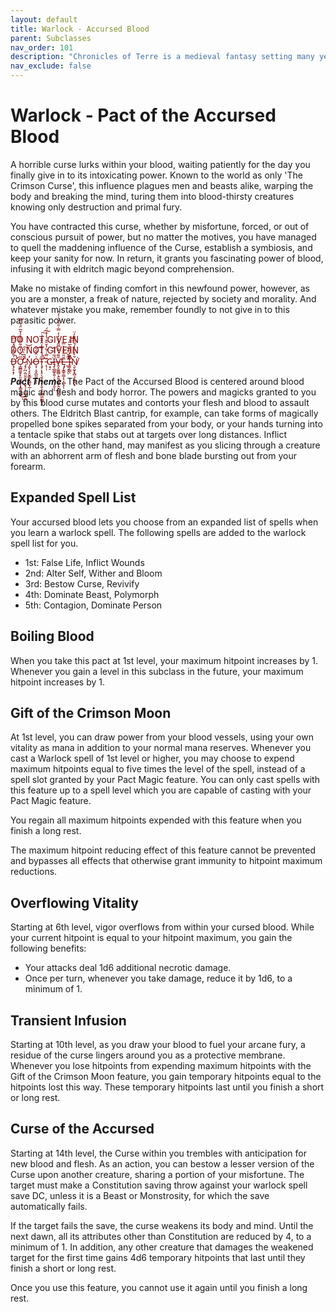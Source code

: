 ```yaml
---
layout: default
title: Warlock - Accursed Blood
parent: Subclasses
nav_order: 101
description: "Chronicles of Terre is a medieval fantasy setting many years in the writing."
nav_exclude: false
---
```


# Warlock - Pact of the Accursed Blood

A horrible curse lurks within your blood, waiting patiently for the day you finally give in to its intoxicating power. Known to the world as only 'The Crimson Curse', this influence plagues men and beasts alike, warping the body and breaking the mind, turing them into blood-thirsty creatures knowing only destruction and primal fury.

You have contracted this curse, whether by misfortune, forced, or out of conscious pursuit of power, but no matter the motives, you have managed to quell the maddening influence of the Curse, establish a symbiosis, and keep your sanity for now. In return, it grants you fascinating power of blood, infusing it with eldritch magic beyond comprehension.

Make no mistake of finding comfort in this newfound power, however, as you are a monster, a freak of nature, rejected by society and morality. And whatever mistake you make, remember foundly to not give in to this parasitic power.

<span style="color:#800000">
DO NOT GIVE IN<br>
DO NOT GIVE IN<br>
Ḋ̶̢̡̛̛̟͙̦͋͌̒̎̽̇̈͆̚͝Ơ̴̹͇̻͚̥̙͈̠̫̻͕͓̳͙͙̮͆̈́̇̒̐͂̿̃̒̾̌̅̈́͒̿͘̚̕͜ͅ ̷̡̡̪̣̰̤̱̮̟̦̣̬̖̹̖̹̻̟̮̪́̍͆̍̈́͠͝N̴̡̬̖̞̙̬̳̙̯͚̮̩̲̓O̶̧̹͉̬̪͈̬̠̞͗̈̽̃͛͝ͅŢ̴̡̛̛͎͓̠̖̬̗͍͎͔̮͕͙̫̻͖̰̺̬̘̏́̊̓̎̓̂͒̆́̇̚͠͠ ̵̨̹̩͊̿̇́̃̓̌̆͒̉̾͗̈́Ģ̴̘̠͘Í̶̡̨̲̳̥͍̦͙̗̣͔̫̅͗̒͊͘ͅͅV̶̭̝͚͚̻̖̱͍͎̳̙̭̞̤͖̟͈̄͌͗͋̿̂́̓̒̓̿̇̎̔̉͛̇̒̍̕Ę̵̡̝̳̥̳͎̖͎̻͙̆̎̈́̒̀̿ͅ ̶̛̺̠̗̦̽͂̌̈̊͋̚ͅḬ̴̛̱̦͇̖̄͂̓̋͌͛̅͂̔̚͝Ň̸̖̬̰̞̟̻̘̹̻̪͙̀̾̐̒́̆̏̀̀̓̈͘
</span>

***Pact Theme.*** The Pact of the Accursed Blood is centered around blood magic and flesh and body horror. The powers and magicks granted to you by this blood curse mutates and contorts your flesh and blood to assault others. The Eldritch Blast cantrip, for example, can take forms of magically propelled bone spikes separated from your body, or your hands turning into a tentacle spike that stabs out at targets over long distances. Inflict Wounds, on the other hand, may manifest as you slicing through a creature with an abhorrent arm of flesh and bone blade bursting out from your forearm.

## Expanded Spell List

Your accursed blood lets you choose from an expanded list of spells when you learn a warlock spell. The following spells are added to the warlock spell list for you.
- 1st: False Life, Inflict Wounds
- 2nd: Alter Self, Wither and Bloom
- 3rd: Bestow Curse, Revivify
- 4th: Dominate Beast, Polymorph
- 5th: Contagion, Dominate Person

## Boiling Blood

When you take this pact at 1st level, your maximum hitpoint increases by 1. Whenever you gain a level in this subclass in the future, your maximum hitpoint increases by 1.

## Gift of the Crimson Moon

At 1st level, you can draw power from your blood vessels, using your own vitality as mana in addition to your normal mana reserves. Whenever you cast a Warlock spell of 1st level or higher, you may choose to expend maximum hitpoints equal to five times the level of the spell, instead of a spell slot granted by your Pact Magic feature. You can only cast spells with this feature up to a spell level which you are capable of casting with your Pact Magic feature.

You regain all maximum hitpoints expended with this feature when you finish a long rest.

The maximum hitpoint reducing effect of this feature cannot be prevented and bypasses all effects that otherwise grant immunity to hitpoint maximum reductions. 

## Overflowing Vitality

Starting at 6th level, vigor overflows from within your cursed blood. While your current hitpoint is equal to your hitpoint maximum, you gain the following benefits:
- Your attacks deal 1d6 additional necrotic damage.
- Once per turn, whenever you take damage, reduce it by 1d6, to a minimum of 1.

## Transient Infusion

Starting at 10th level, as you draw your blood to fuel your arcane fury, a residue of the curse lingers around you as a protective membrane. Whenever you lose hitpoints from expending maximum hitpoints with the Gift of the Crimson Moon feature, you gain temporary hitpoints equal to the hitpoints lost this way. These temporary hitpoints last until you finish a short or long rest.

## Curse of the Accursed

Starting at 14th level, the Curse within you trembles with anticipation for new blood and flesh. As an action, you can bestow a lesser version of the Curse upon another creature, sharing a portion of your misfortune. The target must make a Constitution saving throw against your warlock spell save DC, unless it is a Beast or Monstrosity, for which the save automatically fails.

If the target fails the save, the curse weakens its body and mind. Until the next dawn, all its attributes other than Constitution are reduced by 4, to a minimum of 1. In addition, any other creature that damages the weakened target for the first time gains 4d6 temporary hitpoints that last until they finish a short or long rest.

Once you use this feature, you cannot use it again until you finish a long rest. 